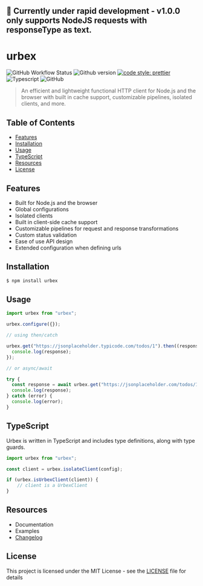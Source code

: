 ## :construction: Currently under rapid development - v1.0.0 only supports NodeJS requests with responseType as text.

# urbex

![GitHub Workflow Status](https://img.shields.io/github/workflow/status/orison-networks/urbex/Unit%20Tests?label=unit%20tests&style=flat-square)
![Github version](https://img.shields.io/github/package-json/v/orison-networks/urbex?style=flat-square)
[![code style: prettier](https://img.shields.io/badge/code_style-prettier-ff69b4.svg?style=flat-square)](https://github.com/prettier/prettier)
![Typescript](https://img.shields.io/github/languages/top/orison-networks/urbex?style=flat-square)
![GitHub](https://img.shields.io/github/license/orison-networks/urbex?style=flat-square)

> An efficient and lightweight functional HTTP client for Node.js and the browser with built in cache support, customizable pipelines, isolated clients, and more.

## Table of Contents

- [Features](#features)
- [Installation](#installation)
- [Usage](#usage)
- [TypeScript](#typescript)
- [Resources](#resources)
- [License](#license)

## Features

- Built for Node.js and the browser
- Global configurations
- Isolated clients
- Built in client-side cache support
- Customizable pipelines for request and response transformations
- Custom status validation
- Ease of use API design
- Extended configuration when defining urls

## Installation

```bash
$ npm install urbex
```

## Usage

```js
import urbex from "urbex";

urbex.configure({});

// using then/catch

urbex.get("https://jsonplaceholder.typicode.com/todos/1").then((response) => {
  console.log(response);
});

// or async/await

try {
  const response = await urbex.get("https://jsonplaceholder.com/todos/1");
  console.log(response);
} catch (error) {
  console.log(error);
}
```

## TypeScript

Urbex is written in TypeScript and includes type definitions, along with type guards.

```js
import urbex from "urbex";

const client = urbex.isolateClient(config);

if (urbex.isUrbexClient(client)) {
    // client is a UrbexClient
}

```

## Resources

- Documentation
- Examples
- [Changelog](CHANGELOG.md)

## License

This project is licensed under the MIT License - see the [LICENSE](LICENSE) file for details
